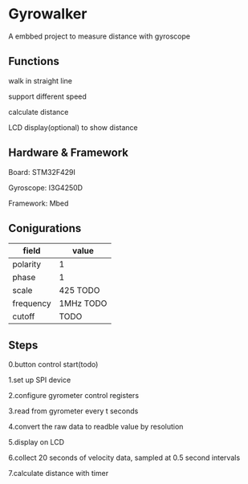 # Gyrowalker
A embbed project to measure distance with gyroscope
## Functions
walk in straight line

support different speed

calculate distance

LCD display(optional) to show distance

## Hardware & Framework
Board: STM32F429I

Gyroscope: I3G4250D

Framework: Mbed

## Conigurations
| field      | value |
| ----------- | ----------- |
| polarity      | 1       |
| phase   | 1        |
| scale   | 425 TODO      |
| frequency   | 1MHz TODO       |
|cutoff | TODO|


## Steps
0.button control start(todo)

1.set up SPI device

2.configure gyrometer control registers

3.read from gyrometer every t seconds

4.convert the raw data to readble value by resolution

5.display on LCD

6.collect 20 seconds of velocity data, sampled at 0.5 second intervals

7.calculate distance with timer

